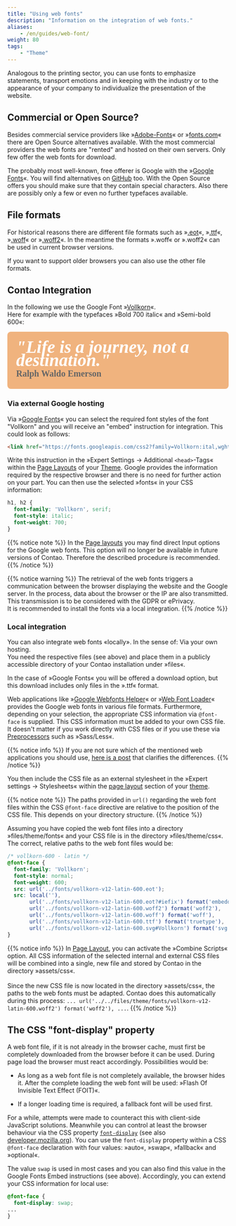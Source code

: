 ```yaml
---
title: "Using web fonts"
description: "Information on the integration of web fonts."
aliases:
    - /en/guides/web-font/
weight: 80
tags: 
    - "Theme"
---
```



Analogous to the printing sector, you can use fonts to emphasize statements, transport emotions and in keeping with 
the industry or to the appearance of your company to individualize the presentation of the website. 


## Commercial or Open Source?

Besides commercial service providers like »[Adobe-Fonts](https://fonts.adobe.com/)« or 
»[fonts.com](https://www.fonts.com/)« there are Open Source alternatives available. With the most commercial providers the 
web fonts are "rented" and hosted on their own servers. Only few offer the web fonts for download.

The probably most well-known, free offerer is Google with the »[Google Fonts](https://fonts.google.com/)«. You will find 
alternatives on [GitHub](https://github.com/adobe-fonts/) too. With the Open Source offers you should 
make sure that they contain special characters. Also there are possibly only a few or even no further typefaces available.


## File formats

For historical reasons there are different file formats such as »[.eot](https://caniuse.com/?search=eot)«, »[.ttf](https://caniuse.com/?search=ttf)«, »[.woff](https://caniuse.com/?search=woff)« or »[.woff2](https://caniuse.com/?search=woff2)«. In the meantime
the formats ».woff« or ».woff2« can be used 
in current browser versions. 

If you want to support older browsers you can also use the other file formats.


## Contao Integration

<style>
/* vollkorn-600 - latin */
@font-face {
  font-family: 'Vollkorn';
  font-style: normal;
  font-weight: 600;
  font-display: swap;
  src: url('src-webfont/vollkorn-v12-latin-600.eot'); /* IE9 Compat Modes */
  src: local(''),
       url('src-webfont/vollkorn-v12-latin-600.eot?#iefix') format('embedded-opentype'), /* IE6-IE8 */
       url('src-webfont/vollkorn-v12-latin-600.woff2') format('woff2'), /* Super Modern Browsers */
       url('src-webfont/vollkorn-v12-latin-600.woff') format('woff'), /* Modern Browsers */
       url('src-webfont/vollkorn-v12-latin-600.ttf') format('truetype'), /* Safari, Android, iOS */
       url('src-webfont/vollkorn-v12-latin-600.svg#Vollkorn') format('svg'); /* Legacy iOS */
}
/* vollkorn-700italic - latin */
@font-face {
  font-family: 'Vollkorn';
  font-style: italic;
  font-weight: 700;
  font-display: swap;
  src: url('src-webfont/vollkorn-v12-latin-700italic.eot'); /* IE9 Compat Modes */
  src: local(''),
       url('src-webfont/vollkorn-v12-latin-700italic.eot?#iefix') format('embedded-opentype'), /* IE6-IE8 */
       url('src-webfont/vollkorn-v12-latin-700italic.woff2') format('woff2'), /* Super Modern Browsers */
       url('src-webfont/vollkorn-v12-latin-700italic.woff') format('woff'), /* Modern Browsers */
       url('src-webfont/vollkorn-v12-latin-700italic.ttf') format('truetype'), /* Safari, Android, iOS */
       url('src-webfont/vollkorn-v12-latin-700italic.svg#Vollkorn') format('svg'); /* Legacy iOS */
}

.fontDemoLyric {
  font-family: 'Vollkorn', serif;
  background-color: #F0B37E;
  border-radius: 8px;
  color: #ffffff;
  font-style: italic;
  font-weight: 700;
  font-size: 40px;
  line-height: 30px;
  padding: 20px 20px;
  margin: 10px 0 10px 0;
}

.fontDemoAuthor {
  font-family: 'Vollkorn', serif;
  color: #666666;
  font-style: normal;
  font-weight: 600;
  font-size: 20px;
  padding: 0;
  margin: 0;
}
</style>

In the following we use the Google Font »[Vollkorn](https://fonts.google.com/specimen/Vollkorn)«.<br>
Here for example with the typefaces »Bold 700 italic« and »Semi-bold 600«:

<p class="fontDemoLyric">"Life is a journey, not a destination."<br>
<span class="fontDemoAuthor">Ralph Waldo Emerson</span></p>


### Via external Google hosting

Via »[Google Fonts](https://fonts.google.com/specimen/Vollkorn)« you can select the required font styles 
of the font "Vollkorn" and you will receive an "embed" instruction for integration. 
This could look as follows:

```html
<link href="https://fonts.googleapis.com/css2?family=Vollkorn:ital,wght@0,600;1,700&display=swap" rel="stylesheet">
```

Write this instruction in the »Expert Settings -> Additional `<head>`-Tags« within the 
[Page Layouts](/en/layout/theme-manager/manage-page-layouts/) of your 
[Theme](/en/layout/theme-manager/). Google provides the information required by the respective browser 
and there is no need for further action on your part. You can then use the selected »fonts« in your CSS information:

```CSS
h1, h2 {
  font-family: 'Vollkorn', serif;
  font-style: italic;
  font-weight: 700;
}
```

{{% notice note %}}
In the [Page layouts](/en/layout/theme-manager/manage-page-layouts/) you may find direct 
Input options for the Google web fonts. This option will no longer be available in future versions of Contao. 
Therefore the described procedure is recommended.
{{% /notice %}}

{{% notice warning %}}
The retrieval of the web fonts triggers a communication between the browser displaying the website and the Google server.
In the process, data about the browser or the IP are also transmitted. This transmission is to be considered with the GDPR or ePrivacy.  
It is recommended to install the fonts via a local integration.
{{% /notice %}}


### Local integration

You can also integrate web fonts «locally». In the sense of: Via your own hosting.  
You need the respective files (see above) and place them in a publicly accessible directory 
of your Contao installation under »files«.

In the case of »Google Fonts« you will be offered a download option, but this download includes only files in the ».ttf« format. 

Web applications like »[Google Webfonts Helper](https://google-webfonts-helper.herokuapp.com/fonts)« or »[Web Font Loader](https://webfontloader.altmann.de/)« 
provides the Google web fonts in various file formats. Furthermore, depending on your selection, the appropriate CSS information via `@font-face` is supplied. This CSS information must be added to your own CSS file. It doesn't matter if you work directly with CSS files or if you use these 
via [Preprocessors](/en/guides/sass-less-integration/) such as »Sass/Less«. 

{{% notice info %}}
If you are not sure which of the mentioned web applications you should use, [here is a post](https://webfontloader.altmann.de/about/#more) that clarifies the differences.
{{% /notice %}}

You then include the CSS file as an external stylesheet in the »Expert settings -> Stylesheets« within the 
[page layout](/en/layout/theme-manager/manage-page-layouts/) section of your [theme](/en/layout/theme-manager/).

{{% notice note %}}
The paths provided in `url()` regarding the web font files within the CSS `@font-face` directive are relative to the
position of the CSS file. This depends on your directory structure.
{{% /notice  %}}

Assuming you have copied the web font files into a directory »files/theme/fonts« and your CSS file is in the 
directory »files/theme/css«. The correct, relative paths to the web font files would be:

```CSS
/* vollkorn-600 - latin */
@font-face {
  font-family: 'Vollkorn';
  font-style: normal;
  font-weight: 600;
  src: url('../fonts/vollkorn-v12-latin-600.eot');
  src: local(''),
       url('../fonts/vollkorn-v12-latin-600.eot?#iefix') format('embedded-opentype'),
       url('../fonts/vollkorn-v12-latin-600.woff2') format('woff2'),
       url('../fonts/vollkorn-v12-latin-600.woff') format('woff'),
       url('../fonts/vollkorn-v12-latin-600.ttf') format('truetype'),
       url('../fonts/vollkorn-v12-latin-600.svg#Vollkorn') format('svg');
}
```

{{% notice info %}}
In [Page Layout](/en/layout/theme-manager/manage-page-layouts/), you can activate the »Combine Scripts« option. All 
CSS information of the selected internal and external CSS files will be combined into a single, new file and stored 
by Contao in the directory »assets/css«.<br><br>
Since the new CSS file is now located in the directory »assets/css«, the paths to the web fonts must be adapted. Contao 
does this automatically during this process:
`... url('../../files/theme/fonts/vollkorn-v12-latin-600.woff2') format('woff2'), ...`.
{{% /notice  %}}


## The CSS "font-display" property

A web font file, if it is not already in the browser cache, must first be completely downloaded from the browser 
before it can be used. During page load the browser must react accordingly. Possibilities would be:

* As long as a web font file is not completely available, the browser hides it. After the complete loading 
the web font will be used: »Flash Of Invisible Text Effect (FOIT)«.

* If a longer loading time is required, a fallback font will be used first.

For a while, attempts were made to counteract this with client-side JavaScript solutions. Meanwhile you can control 
at least the browser behaviour via the CSS property [`font-display`](https://www.w3.org/TR/css-fonts-4/#font-display-desc) 
(see also [developer.mozilla.org](https://developer.mozilla.org/en-US/docs/Web/CSS/@font-face/font-display)). You can 
use the `font-display` property within a CSS `@font-face` declaration with four values: 
»auto«, »swap«, »fallback« and »optional«.

The value `swap` is used in most cases and you can also find this value in the Google Fonts Embed 
instructions (see above). Accordingly, you can extend your CSS information for local use:

```CSS
@font-face {
  font-display: swap;
...
}
```



